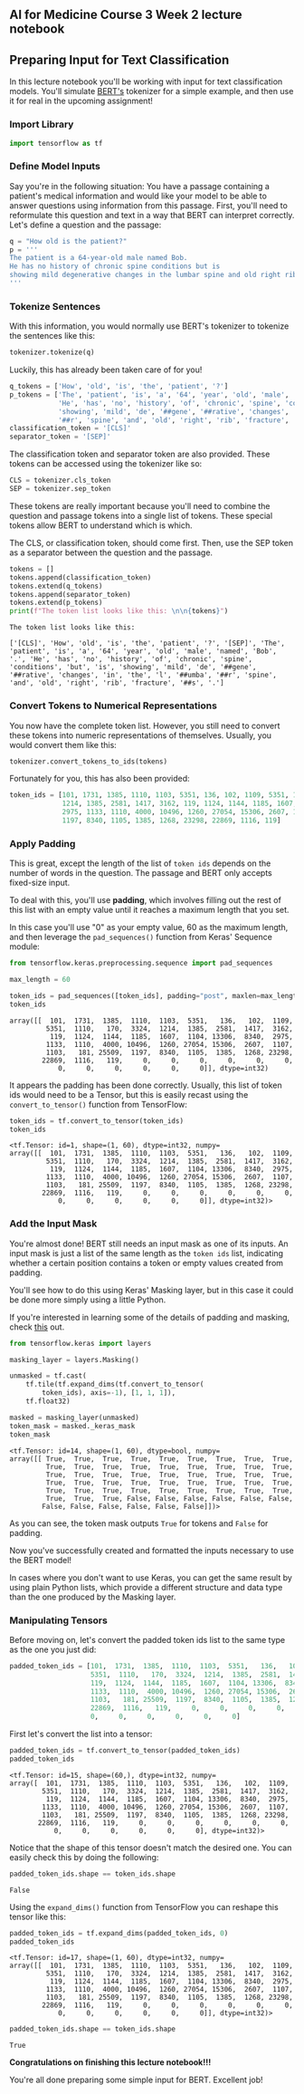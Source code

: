 ## AI for Medicine Course 3 Week 2 lecture notebook 
## Preparing Input for Text Classification

In this lecture notebook you'll be working with input for text classification models. You'll simulate [BERT's](https://github.com/google-research/bert) tokenizer for a simple example, and then use it for real in the upcoming assignment!

### Import Library


```python
import tensorflow as tf
```

### Define Model Inputs

Say you're in the following situation: You have a passage containing a patient's medical information and would like your model to be able to answer questions using information from this passage. First, you'll need to reformulate this question and text in a way that BERT can interpret correctly. Let's define a question and the passage:


```python
q = "How old is the patient?"
p = '''
The patient is a 64-year-old male named Bob. 
He has no history of chronic spine conditions but is 
showing mild degenerative changes in the lumbar spine and old right rib fractures.
'''
```

### Tokenize Sentences

With this information, you would normally use BERT's tokenizer to tokenize the sentences like this: 
```python
tokenizer.tokenize(q)
```

Luckily, this has already been taken care of for you!


```python
q_tokens = ['How', 'old', 'is', 'the', 'patient', '?']
p_tokens = ['The', 'patient', 'is', 'a', '64', 'year', 'old', 'male', 'named', 'Bob', '.',
            'He', 'has', 'no', 'history', 'of', 'chronic', 'spine', 'conditions', 'but', 'is',
            'showing', 'mild', 'de', '##gene', '##rative', 'changes', 'in', 'the', 'l', '##umba',
            '##r', 'spine', 'and', 'old', 'right', 'rib', 'fracture', '##s', '.']
classification_token = '[CLS]'
separator_token = '[SEP]'
```

The classification token and separator token are also provided. These tokens can be accessed using the tokenizer like so:

```python
CLS = tokenizer.cls_token
SEP = tokenizer.sep_token
```
These tokens are really important because you'll need to combine the question and passage tokens into a single list of tokens. These special tokens allow BERT to understand which is which.

The CLS, or classification token, should come first. Then, use the SEP token as a separator between the question and the passage. 


```python
tokens = []
tokens.append(classification_token)
tokens.extend(q_tokens)
tokens.append(separator_token)
tokens.extend(p_tokens)
print(f"The token list looks like this: \n\n{tokens}")
```

    The token list looks like this: 
    
    ['[CLS]', 'How', 'old', 'is', 'the', 'patient', '?', '[SEP]', 'The', 'patient', 'is', 'a', '64', 'year', 'old', 'male', 'named', 'Bob', '.', 'He', 'has', 'no', 'history', 'of', 'chronic', 'spine', 'conditions', 'but', 'is', 'showing', 'mild', 'de', '##gene', '##rative', 'changes', 'in', 'the', 'l', '##umba', '##r', 'spine', 'and', 'old', 'right', 'rib', 'fracture', '##s', '.']


### Convert Tokens to Numerical Representations

You now have the complete token list. However, you still need to convert these tokens into numeric representations of themselves. Usually, you would convert them like this:

```python
tokenizer.convert_tokens_to_ids(tokens)
```
Fortunately for you, this has also been provided: 


```python
token_ids = [101, 1731, 1385, 1110, 1103, 5351, 136, 102, 1109, 5351, 1110, 170, 3324,
             1214, 1385, 2581, 1417, 3162, 119, 1124, 1144, 1185, 1607, 1104, 13306, 8340,
             2975, 1133, 1110, 4000, 10496, 1260, 27054, 15306, 2607, 1107, 1103, 181, 25509,
             1197, 8340, 1105, 1385, 1268, 23298, 22869, 1116, 119]
```

### Apply Padding

This is great, except the length of the list of `token ids` depends on the number of words in the question. The passage and BERT only accepts fixed-size input.

To deal with this, you'll use **padding**, which involves filling out the rest of this list with an empty value until it reaches a maximum length that you set. 

In this case you'll use "0" as your empty value, 60 as the maximum length, and then leverage the `pad_sequences()` function from Keras' Sequence module:


```python
from tensorflow.keras.preprocessing.sequence import pad_sequences

max_length = 60

token_ids = pad_sequences([token_ids], padding="post", maxlen=max_length)
token_ids
```




    array([[  101,  1731,  1385,  1110,  1103,  5351,   136,   102,  1109,
             5351,  1110,   170,  3324,  1214,  1385,  2581,  1417,  3162,
              119,  1124,  1144,  1185,  1607,  1104, 13306,  8340,  2975,
             1133,  1110,  4000, 10496,  1260, 27054, 15306,  2607,  1107,
             1103,   181, 25509,  1197,  8340,  1105,  1385,  1268, 23298,
            22869,  1116,   119,     0,     0,     0,     0,     0,     0,
                0,     0,     0,     0,     0,     0]], dtype=int32)



It appears the padding has been done correctly. Usually, this list of token ids would need to be a Tensor, but this is easily recast using the `convert_to_tensor()` function from TensorFlow: 


```python
token_ids = tf.convert_to_tensor(token_ids)
token_ids
```




    <tf.Tensor: id=1, shape=(1, 60), dtype=int32, numpy=
    array([[  101,  1731,  1385,  1110,  1103,  5351,   136,   102,  1109,
             5351,  1110,   170,  3324,  1214,  1385,  2581,  1417,  3162,
              119,  1124,  1144,  1185,  1607,  1104, 13306,  8340,  2975,
             1133,  1110,  4000, 10496,  1260, 27054, 15306,  2607,  1107,
             1103,   181, 25509,  1197,  8340,  1105,  1385,  1268, 23298,
            22869,  1116,   119,     0,     0,     0,     0,     0,     0,
                0,     0,     0,     0,     0,     0]], dtype=int32)>



### Add the Input Mask

You're almost done! BERT still needs an input mask as one of its inputs. An input mask is just a list of the same length as the `token ids` list, indicating whether a certain position contains a token or empty values created from padding.

You'll see how to do this using Keras' Masking layer, but in this case it could be done more simply using a little Python. 

If you're interested in learning some of the details of padding and masking, check [this](https://www.tensorflow.org/guide/keras/masking_and_padding) out.


```python
from tensorflow.keras import layers

masking_layer = layers.Masking()

unmasked = tf.cast(
    tf.tile(tf.expand_dims(tf.convert_to_tensor(
        token_ids), axis=-1), [1, 1, 1]),
    tf.float32)

masked = masking_layer(unmasked)
token_mask = masked._keras_mask
token_mask
```




    <tf.Tensor: id=14, shape=(1, 60), dtype=bool, numpy=
    array([[ True,  True,  True,  True,  True,  True,  True,  True,  True,
             True,  True,  True,  True,  True,  True,  True,  True,  True,
             True,  True,  True,  True,  True,  True,  True,  True,  True,
             True,  True,  True,  True,  True,  True,  True,  True,  True,
             True,  True,  True,  True,  True,  True,  True,  True,  True,
             True,  True,  True, False, False, False, False, False, False,
            False, False, False, False, False, False]])>



As you can see, the token mask outputs `True` for tokens and `False` for padding.

Now you've successfully created and formatted the inputs necessary to use the BERT model!

In cases where you don't want to use Keras, you can get the same result by using plain Python lists, which provide a different structure and data type than the one produced by the Masking layer. 

### Manipulating Tensors

Before moving on, let's convert the padded token ids list to the same type as the one you just did:


```python
padded_token_ids = [101,  1731,  1385,  1110,  1103,  5351,   136,   102,  1109,
                    5351,  1110,   170,  3324,  1214,  1385,  2581,  1417,  3162,
                    119,  1124,  1144,  1185,  1607,  1104, 13306,  8340,  2975,
                    1133,  1110,  4000, 10496,  1260, 27054, 15306,  2607,  1107,
                    1103,   181, 25509,  1197,  8340,  1105,  1385,  1268, 23298,
                    22869,  1116,   119,     0,     0,     0,     0,     0,     0,
                    0,     0,     0,     0,     0,     0]
```

First let's convert the list into a tensor:


```python
padded_token_ids = tf.convert_to_tensor(padded_token_ids)
padded_token_ids
```




    <tf.Tensor: id=15, shape=(60,), dtype=int32, numpy=
    array([  101,  1731,  1385,  1110,  1103,  5351,   136,   102,  1109,
            5351,  1110,   170,  3324,  1214,  1385,  2581,  1417,  3162,
             119,  1124,  1144,  1185,  1607,  1104, 13306,  8340,  2975,
            1133,  1110,  4000, 10496,  1260, 27054, 15306,  2607,  1107,
            1103,   181, 25509,  1197,  8340,  1105,  1385,  1268, 23298,
           22869,  1116,   119,     0,     0,     0,     0,     0,     0,
               0,     0,     0,     0,     0,     0], dtype=int32)>



Notice that the shape of this tensor doesn't match the desired one. You can easily check this by doing the following:


```python
padded_token_ids.shape == token_ids.shape
```




    False



Using the `expand_dims()` function from TensorFlow you can reshape this tensor like this:


```python
padded_token_ids = tf.expand_dims(padded_token_ids, 0)
padded_token_ids
```




    <tf.Tensor: id=17, shape=(1, 60), dtype=int32, numpy=
    array([[  101,  1731,  1385,  1110,  1103,  5351,   136,   102,  1109,
             5351,  1110,   170,  3324,  1214,  1385,  2581,  1417,  3162,
              119,  1124,  1144,  1185,  1607,  1104, 13306,  8340,  2975,
             1133,  1110,  4000, 10496,  1260, 27054, 15306,  2607,  1107,
             1103,   181, 25509,  1197,  8340,  1105,  1385,  1268, 23298,
            22869,  1116,   119,     0,     0,     0,     0,     0,     0,
                0,     0,     0,     0,     0,     0]], dtype=int32)>




```python
padded_token_ids.shape == token_ids.shape
```




    True



**Congratulations on finishing this lecture notebook!!!** 

You're all done preparing some simple input for BERT. Excellent job!
